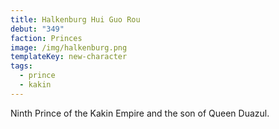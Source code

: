 ```yaml
---
title: Halkenburg Hui Guo Rou
debut: "349"
faction: Princes
image: /img/halkenburg.png
templateKey: new-character
tags:
  - prince
  - kakin
---
```


Ninth Prince of the Kakin Empire and the son of Queen Duazul.
